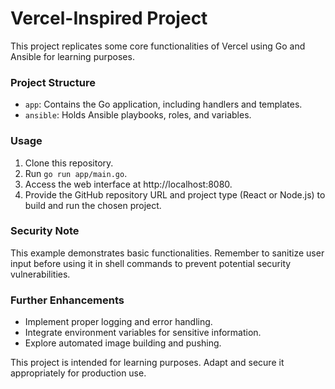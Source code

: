 # Vercel-Inspired Project

This project replicates some core functionalities of Vercel using Go and Ansible for learning purposes.

### Project Structure

-   `app`: Contains the Go application, including handlers and templates.
-   `ansible`: Holds Ansible playbooks, roles, and variables.

### Usage

1. Clone this repository.
2. Run `go run app/main.go`.
3. Access the web interface at http://localhost:8080.
4. Provide the GitHub repository URL and project type (React or Node.js) to build and run the chosen project.

### Security Note

This example demonstrates basic functionalities. Remember to sanitize user input before using it in shell commands to prevent potential security vulnerabilities.

### Further Enhancements

-   Implement proper logging and error handling.
-   Integrate environment variables for sensitive information.
-   Explore automated image building and pushing.

This project is intended for learning purposes. Adapt and secure it appropriately for production use.
